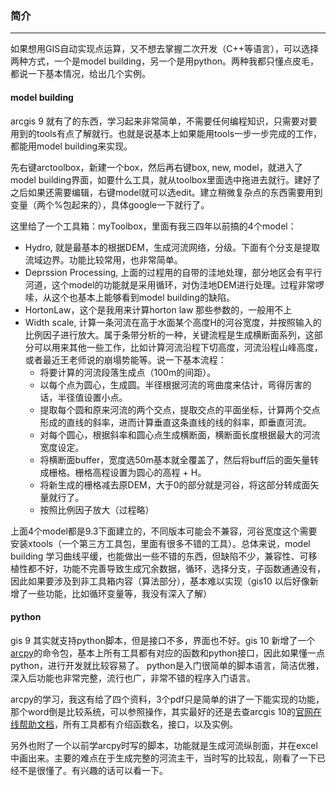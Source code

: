 ### 简介

-------

如果想用GIS自动实现点运算，又不想去掌握二次开发（C++等语言），可以选择两种方式，一个是model building，另一个是用python。两种我都只懂点皮毛，都说一下基本情况，给出几个实例。

#### model building

arcgis 9 就有了的东西，学习起来非常简单，不需要任何编程知识，只需要对要用到的tools有点了解就行。也就是说基本上如果能用tools一步一步完成的工作，都能用model building来实现。

先右键arctoolbox，新建一个box，然后再右键box, new, model，就进入了model building界面，如要什么工具，就从toolbox里面选中拖进去就行。建好了之后如果还需要编辑，右键model就可以选edit。建立稍微复杂点的东西需要用到变量（两个%包起来的），具体google一下就行了。

这里给了一个工具箱：myToolbox，里面有我三四年以前搞的4个model：

* Hydro, 就是最基本的根据DEM，生成河流网络，分级。下面有个分支是提取流域边界。功能比较常用，也非常简单。
* Deprssion Processing, 上面的过程用的自带的洼地处理，部分地区会有平行河道，这个model的功能就是采用循环，对伪洼地DEM进行处理。过程非常啰嗦，从这个也基本上能够看到model building的缺陷。
* HortonLaw，这个是我用来计算horton law 那些参数的，一般用不上
* Width scale, 计算一条河流在高于水面某个高度H的河谷宽度，并按照输入的比例因子进行放大。属于条带分析的一种，关键流程是生成横断面系列，这部分可以用来其他一些工作，比如计算河流沿程下切高度，河流沿程山峰高度，或者最近王老师说的崩塌势能等。说一下基本流程：
    - 将要计算的河流段落生成点（100m的间距）。
    - 以每个点为圆心，生成圆。半径根据河流的弯曲度来估计，弯得厉害的话，半径值设置小点。
    - 提取每个圆和原来河流的两个交点，提取交点的平面坐标，计算两个交点形成的直线的斜率，进而计算垂直这条直线的线的斜率，即垂直河流。
    - 对每个圆心，根据斜率和圆心点生成横断面，横断面长度根据最大的河流宽度设定。
    - 将横断面buffer，宽度选50m基本就全覆盖了，然后将buff后的面矢量转成栅格。栅格高程设置为圆心的高程 + H。
    - 将新生成的栅格减去原DEM，大于0的部分就是河谷，将这部分转成面矢量就行了。
    - 按照比例因子放大（过程略）

上面4个model都是9.3下面建立的，不同版本可能会不兼容，河谷宽度这个需要安装xtools（一个第三方工具包，里面有很多不错的工具）。总体来说，model building 学习曲线平缓，也能做出一些不错的东西，但缺陷不少，兼容性、可移植性都不好，功能不完善导致生成冗余数据，循环，选择分支，子函数通通没有，因此如果要涉及到非工具箱内容（算法部分），基本难以实现（gis10 以后好像新增了一些功能，比如循环变量等，我没有深入了解）

#### python

gis 9 其实就支持python脚本，但是接口不多，界面也不好。gis 10 新增了一个[arcpy](http://desktop.arcgis.com/en/desktop/latest/analyze/arcpy/what-is-arcpy-.htm)的命令包，基本上所有工具都有对应的函数和python接口，因此如果懂一点python，进行开发就比较容易了。 python是入门很简单的脚本语言，简洁优雅，深入后功能也非常完整，流行也广，非常不错的程序入门语言。

arcpy的学习，我这有给了四个资料，3个pdf只是简单的讲了一下能实现的功能，那个word倒是比较系统，可以参照操作，其实最好的还是去查arcgis 10的[官网在线帮助文档](http://help.arcgis.com/en/arcgisdesktop/10.0/help/index.html)，所有工具都有介绍函数名，接口，以及实例。

另外也附了一个以前学arcpy时写的脚本，功能就是生成河流纵剖面，并在excel中画出来。主要的难点在于生成完整的河流主干，当时写的比较乱，刚看了一下已经不是很懂了。有兴趣的话可以看一下。
